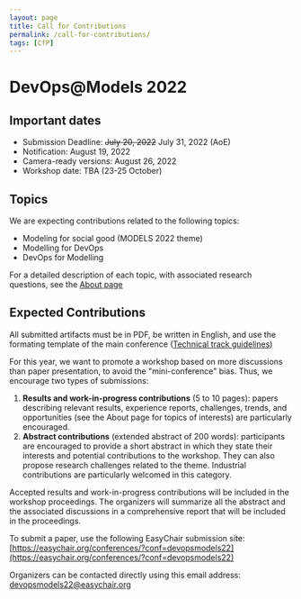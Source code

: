 ```yaml
---
layout: page
title: Call for Contributions
permalink: /call-for-contributions/
tags: [CfP]
---
```


# DevOps@Models 2022

## Important dates

  - Submission Deadline: ~~July 20, 2022~~ July 31, 2022 (AoE)
  - Notification: August 19, 2022
  - Camera-ready versions: August 26, 2022
  - Workshop date: TBA (23-25 October)

## Topics

We are expecting contributions related to the following topics:

  - Modeling for social good (MODELS 2022 theme)
  - Modelling for DevOps
  - DevOps for Modelling

For a detailed description of each topic, with associated research questions, see the [About page](../about)

## Expected Contributions

All submitted artifacts must be in PDF, be written in English, and use 
the formating template of the main conference ([Technical track guidelines](https://conf.researchr.org/track/models-2022/models-2022-technical-track#About))

For this year, we want to promote a workshop based on more discussions 
than paper presentation, to avoid the "mini-conference" bias. Thus, we 
encourage two types of submissions:

1. **Results and work-in-progress contributions** (5 to 10 pages): papers  describing relevant results, experience reports, challenges, trends, 
and opportunities (see the About page for topics of interests) are particularly encouraged.
2. **Abstract contributions** (extended abstract of 200 words): participants are encouraged to provide a short abstract in which they state their interests and potential contributions to the workshop. They can also propose research challenges related to the theme. Industrial contributions are particularly welcomed in this category.

Accepted results and work-in-progress contributions will be included in the workshop proceedings. The organizers will summarize all the abstract and the associated discussions in a comprehensive report that will be included in the proceedings. 

To submit a paper, use the following EasyChair submission site: [https://easychair.org/conferences/?conf=devopsmodels22](https://easychair.org/conferences/?conf=devopsmodels22)

Organizers can be contacted directly using this email address: [devopsmodels22@easychair.org](devopsmodels22@easychair.org)
